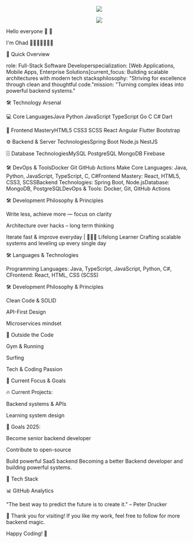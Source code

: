 <p align="center">
  <img src="https://capsule-render.vercel.app/api?type=waving&height=303&color=gradient&text=my%20name%20is%20ohad&section=header&fontSize=0">
</p>


<p align="center">
  <a href="https://skillicons.dev">
    <img src="https://skillicons.dev/icons?i=git,kubernetes,docker,c,vim" />
  </a>
</p>

Hello everyone 👋 👋

I'm Ohad 👨🏻‍💻👻🥷🏻🐺

🚀 Quick Overview

role: Full-Stack Software Developerspecialization: [Web Applications, Mobile Apps, Enterprise Solutions]current_focus: Building scalable architectures with modern tech stacksphilosophy: "Striving for excellence through clean and thoughtful code."mission: "Turning complex ideas into powerful backend systems."

🛠️ Technology Arsenal

💻 Core LanguagesJava Python JavaScript TypeScript Go C C# Dart

🎨 Frontend MasteryHTML5 CSS3 SCSS React Angular Flutter Bootstrap

⚙️ Backend & Server TechnologiesSpring Boot Node.js NestJS

🗄️ Database TechnologiesMySQL PostgreSQL MongoDB Firebase

🛠️ DevOps & ToolsDocker Git GitHub Actions Make
Core Languages: Java, Python, JavaScript, TypeScript, C, C#Frontend Mastery: React, HTML5, CSS3, SCSSBackend Technologies: Spring Boot, Node.jsDatabase: MongoDB, PostgreSQLDevOps & Tools: Docker, Git, GitHub Actions

🛠️ Development Philosophy & Principles

Write less, achieve more — focus on clarity

Architecture over hacks – long term thinking

Iterate fast & improve everyday | 👨🏻‍💻 Lifelong Learner
Crafting scalable systems and leveling up every single day

🛠️ Languages & Technologies

Programming Languages: Java, TypeScript, JavaScript, Python, C#, CFrontend: React, HTML, CSS (SCSS)

🛠️ Development Philosophy & Principles

Clean Code & SOLID

API-First Design

Microservices mindset

💪 Outside the Code

Gym & Running

Surfing

Tech & Coding Passion

🎯 Current Focus & Goals

🔥 Current Projects:

Backend systems & APIs

Learning system design

🚀 Goals 2025:

Become senior backend developer

Contribute to open-source

Build powerful SaaS backend
Becoming a better Backend developer and building powerful systems.



🧰 Tech Stack

📊 GitHub Analytics

"The best way to predict the future is to create it." – Peter Drucker

🌟 Thank you for visiting!
If you like my work, feel free to follow for more backend magic.

Happy Coding! 🚀
